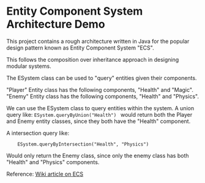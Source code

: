 # Entity Component System Architecture Demo 

This project contains a rough architecture written in Java for 
the popular design pattern known as Entity Component System "ECS". 

This follows the composition over inheritance approach in designing modular systems. 

The ESystem class can be used to "query" entities given their components. 

"Player" Entity class has the following components, "Health" and "Magic". 
"Enemy"  Entity class has the following components, "Health" and "Physics". 

We can use the ESystem class to query entities within the system. 
A union query like: 
    ```
      ESystem.queryByUnion("Health") 
     ```
would return both the Player and Enemy entity classes, since they both have the "Health" component. 

A intersection query like: 
```
    ESystem.queryByIntersection("Health", "Physics") 
  ```
Would only return the Enemy class, since only the enemy class has both "Health" and "Physics" components. 

Reference: [Wiki article on ECS](https://en.wikipedia.org/wiki/Entity_component_system)